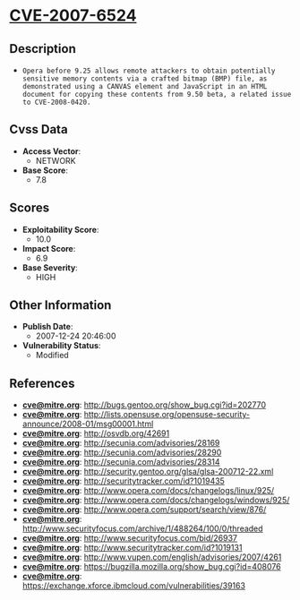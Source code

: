 
# [CVE-2007-6524](https://cve.mitre.org/cgi-bin/cvename.cgi?name=CVE-2007-6524)

## Description

- `Opera before 9.25 allows remote attackers to obtain potentially sensitive memory contents via a crafted bitmap (BMP) file, as demonstrated using a CANVAS element and JavaScript in an HTML document for copying these contents from 9.50 beta, a related issue to CVE-2008-0420.`

## Cvss Data

- **Access Vector**:
  - NETWORK
- **Base Score**:
  - 7.8

## Scores

- **Exploitability Score**:
  - 10.0
- **Impact Score**:
  - 6.9
- **Base Severity**:
  - HIGH

## Other Information

- **Publish Date**:
  - 2007-12-24 20:46:00
- **Vulnerability Status**:
  - Modified

## References

- **cve@mitre.org**: http://bugs.gentoo.org/show_bug.cgi?id=202770
- **cve@mitre.org**: http://lists.opensuse.org/opensuse-security-announce/2008-01/msg00001.html
- **cve@mitre.org**: http://osvdb.org/42691
- **cve@mitre.org**: http://secunia.com/advisories/28169
- **cve@mitre.org**: http://secunia.com/advisories/28290
- **cve@mitre.org**: http://secunia.com/advisories/28314
- **cve@mitre.org**: http://security.gentoo.org/glsa/glsa-200712-22.xml
- **cve@mitre.org**: http://securitytracker.com/id?1019435
- **cve@mitre.org**: http://www.opera.com/docs/changelogs/linux/925/
- **cve@mitre.org**: http://www.opera.com/docs/changelogs/windows/925/
- **cve@mitre.org**: http://www.opera.com/support/search/view/876/
- **cve@mitre.org**: http://www.securityfocus.com/archive/1/488264/100/0/threaded
- **cve@mitre.org**: http://www.securityfocus.com/bid/26937
- **cve@mitre.org**: http://www.securitytracker.com/id?1019131
- **cve@mitre.org**: http://www.vupen.com/english/advisories/2007/4261
- **cve@mitre.org**: https://bugzilla.mozilla.org/show_bug.cgi?id=408076
- **cve@mitre.org**: https://exchange.xforce.ibmcloud.com/vulnerabilities/39163
